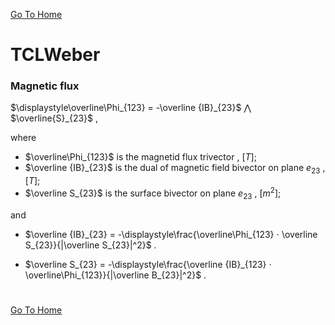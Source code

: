 [Go To Home](https://github.com/melchiorrecaruso/ADimPas)

# TCLWeber

### Magnetic flux

$\displaystyle\overline\Phi_{123} = -\overline {IB}_{23}$ ⋀ $\overline{S}_{23}$ , 

where 

- $\overline\Phi_{123}$ is the magnetid flux trivector , $[T]$;
- $\overline {IB}_{23}$ is the dual of magnetic field bivector on plane $e_{23}$ , $[T]$;
- $\overline S_{23}$ is the surface bivector on plane $e_{23}$ , $[m^2]$;

and


- $\overline {IB}_{23} = -\displaystyle\frac{\overline\Phi_{123} ⋅ \overline S_{23}}{|\overline S_{23}|^2}$ . 

- $\overline S_{23} = -\displaystyle\frac{\overline {IB}_{123} ⋅ \overline\Phi_{123}}{|\overline B_{23}|^2}$ . 

#
[Go To Home](https://github.com/melchiorrecaruso/ADimPas)